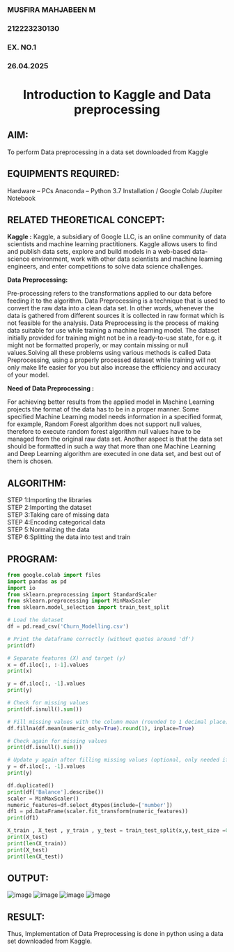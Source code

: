 <H3>MUSFIRA MAHJABEEN M</H3>
<H3>212223230130</H3>
<H3>EX. NO.1</H3>
<H3>26.04.2025</H3>
<H1 ALIGN =CENTER> Introduction to Kaggle and Data preprocessing</H1>

## AIM:

To perform Data preprocessing in a data set downloaded from Kaggle

## EQUIPMENTS REQUIRED:
Hardware – PCs
Anaconda – Python 3.7 Installation / Google Colab /Jupiter Notebook

## RELATED THEORETICAL CONCEPT:

**Kaggle :**
Kaggle, a subsidiary of Google LLC, is an online community of data scientists and machine learning practitioners. Kaggle allows users to find and publish data sets, explore and build models in a web-based data-science environment, work with other data scientists and machine learning engineers, and enter competitions to solve data science challenges.

**Data Preprocessing:**

Pre-processing refers to the transformations applied to our data before feeding it to the algorithm. Data Preprocessing is a technique that is used to convert the raw data into a clean data set. In other words, whenever the data is gathered from different sources it is collected in raw format which is not feasible for the analysis.
Data Preprocessing is the process of making data suitable for use while training a machine learning model. The dataset initially provided for training might not be in a ready-to-use state, for e.g. it might not be formatted properly, or may contain missing or null values.Solving all these problems using various methods is called Data Preprocessing, using a properly processed dataset while training will not only make life easier for you but also increase the efficiency and accuracy of your model.

**Need of Data Preprocessing :**

For achieving better results from the applied model in Machine Learning projects the format of the data has to be in a proper manner. Some specified Machine Learning model needs information in a specified format, for example, Random Forest algorithm does not support null values, therefore to execute random forest algorithm null values have to be managed from the original raw data set.
Another aspect is that the data set should be formatted in such a way that more than one Machine Learning and Deep Learning algorithm are executed in one data set, and best out of them is chosen.


## ALGORITHM:
STEP 1:Importing the libraries<BR>
STEP 2:Importing the dataset<BR>
STEP 3:Taking care of missing data<BR>
STEP 4:Encoding categorical data<BR>
STEP 5:Normalizing the data<BR>
STEP 6:Splitting the data into test and train<BR>

##  PROGRAM:
```python
from google.colab import files
import pandas as pd
import io
from sklearn.preprocessing import StandardScaler
from sklearn.preprocessing import MinMaxScaler
from sklearn.model_selection import train_test_split

# Load the dataset
df = pd.read_csv('Churn_Modelling.csv')

# Print the dataframe correctly (without quotes around 'df')
print(df)

# Separate features (X) and target (y)
x = df.iloc[:, :-1].values
print(x)

y = df.iloc[:, -1].values
print(y)

# Check for missing values
print(df.isnull().sum())

# Fill missing values with the column mean (rounded to 1 decimal place)
df.fillna(df.mean(numeric_only=True).round(1), inplace=True)

# Check again for missing values
print(df.isnull().sum())

# Update y again after filling missing values (optional, only needed if you expect y to change, but it's fine)
y = df.iloc[:, -1].values
print(y)

df.duplicated()
print(df['Balance'].describe())
scaler = MinMaxScaler()
numeric_features=df.select_dtypes(include=['number'])
df1 = pd.DataFrame(scaler.fit_transform(numeric_features))
print(df1)

X_train , X_test , y_train , y_test = train_test_split(x,y,test_size =0.2)
print(X_test)
print(len(X_train))
print(X_test)
print(len(X_test))
```


## OUTPUT:
![image](https://github.com/user-attachments/assets/26d5ce55-672f-44b7-8367-d959c7c27fd4)
![image](https://github.com/user-attachments/assets/594b9472-8f2e-4d4f-896f-516a8d680701)
![image](https://github.com/user-attachments/assets/f9b654f9-054e-40ec-966b-49094276c511)
![image](https://github.com/user-attachments/assets/f2338fa0-7919-4010-87dd-d7f3cec42d6e)






## RESULT:
Thus, Implementation of Data Preprocessing is done in python  using a data set downloaded from Kaggle.


